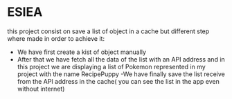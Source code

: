 # ESIEA
this project consist on save a list of object in a cache but different step where made in order to achieve it:
- We have first create a kist of object manually
- After that we have fetch all the data of the list with an API address and in this project we are displaying a list of Pokemon 
represented in my project with the name RecipePuppy 
-We have finally save the list receive from the API address in the cache( you can see the list in the app even without internet)
